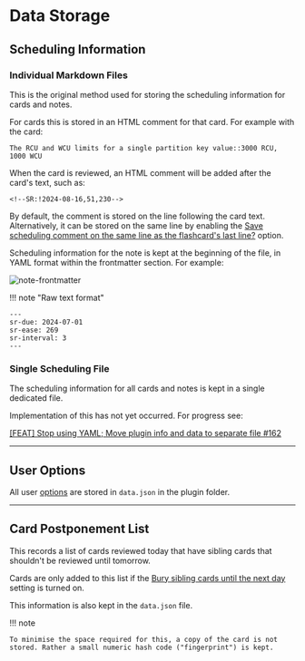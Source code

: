 # Data Storage

## Scheduling Information

### Individual Markdown Files

This is the original method used for storing the scheduling information for cards and notes.

For cards this is stored in an HTML comment for that card. For example with the card:

```
The RCU and WCU limits for a single partition key value::3000 RCU, 1000 WCU
```

When the card is reviewed, an HTML comment will be added after the card's text, such as:

```
<!--SR:!2024-08-16,51,230-->
```

By default, the comment is stored on the line following the card text.
Alternatively, it can be stored on the same line by enabling the
[Save scheduling comment on the same line as the flashcard's last line?](user-options.md#storage-of-scheduling-data) option.

Scheduling information for the note is kept at the beginning of the file, in YAML format within the frontmatter section.
For example:

![note-frontmatter](https://github.com/user-attachments/assets/b9744f50-c897-46ad-ab34-1bbc55796b57)

!!! note "Raw text format"

    ---
    sr-due: 2024-07-01
    sr-ease: 269
    sr-interval: 3
    ---

### Single Scheduling File

The scheduling information for all cards and notes is kept in a single dedicated file.

Implementation of this has not yet occurred. For progress see:

[[FEAT] Stop using YAML; Move plugin info and data to separate file #162](https://github.com/st3v3nmw/obsidian-spaced-repetition/issues/162)

---

## User Options

All user [options](user-options.md) are stored in `data.json` in the plugin folder.

---

## Card Postponement List

This records a list of cards reviewed today that have sibling cards that shouldn't be reviewed until tomorrow.

Cards are only added to this list if the [Bury sibling cards until the next day](user-options.md#flashcard-review) setting is turned on.

This information is also kept in the `data.json` file.

!!! note

    To minimise the space required for this, a copy of the card is not stored. Rather a small numeric hash code ("fingerprint") is kept.
